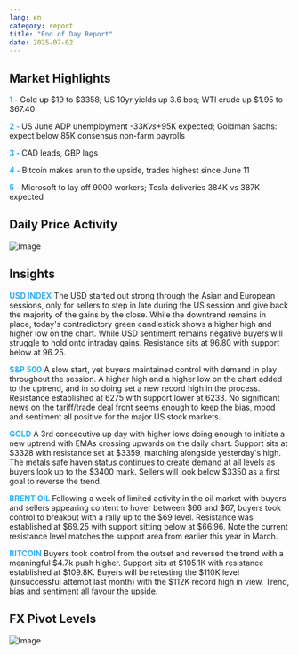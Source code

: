 ```yaml
---
lang: en
category: report
title: "End of Day Report"
date: 2025-07-02
---
```



<h2>Market Highlights</h2>
<strong style="color: #2caef7;">1 - </strong> Gold up $19 to $3358; US 10yr yields up 3.6 bps; WTI crude up $1.95 to $67.40

<strong style="color: #2caef7;">2 - </strong> US June ADP unemployment -$33K vs +$95K expected; Goldman Sachs: expect below 85K consensus non-farm payrolls

<strong style="color: #2caef7;">3 - </strong> CAD leads, GBP lags


<strong style="color: #2caef7;">4 - </strong> Bitcoin makes arun to the upside, trades highest since June 11


<strong style="color: #2caef7;">5 - </strong> Microsoft to lay off 9000 workers; Tesla deliveries 384K vs 387K expected




<h2>Daily Price Activity</h2>
<img src="https://markleighedu.github.io/img/Jul-2025/02-Jul-2025/price.jpg" alt="Image"/>

<h2>Insights</h2>
<strong style="color: #2caef7;">USD INDEX</strong> The USD started out strong through the Asian and European sessions, only for sellers to step in late during the US session and give back the majority of the gains by the close. While the downtrend remains in place, today's contradictory green candlestick shows a higher high and higher low on the chart. While USD sentiment remains negative buyers will struggle to hold onto intraday gains. Resistance sits at 96.80 with support below at 96.25.

<strong style="color: #2caef7;">S&P 500</strong> A slow start, yet buyers maintained control with demand in play throughout the session. A higher high and a higher low on the chart added to the uptrend, and in so doing set a new record high in the process. Resistance established at 6275 with support lower at 6233. No significant news on the tariff/trade deal front seems enough to keep the bias, mood and sentiment all positive for the major US stock markets.

<strong style="color: #2caef7;">GOLD</strong> A 3rd consecutive up day with higher lows doing enough to initiate a new uptrend with EMAs crossing upwards on the daily chart. Support sits at $3328 with resistance set at $3359, matching alongside yesterday's high. The metals safe haven status continues to create demand at all levels as buyers look up to the $3400 mark. Sellers will look below $3350 as a first goal to reverse the trend. 

<strong style="color: #2caef7;">BRENT OIL</strong> Following a week of limited activity in the oil market with buyers and sellers appearing content to hover between $66 and $67, buyers took control to breakout with a rally up to the $69 level. Resistance was established at $69.25 with support sitting below at $66.96. Note the current resistance level matches the support area from earlier this year in March.

<strong style="color: #2caef7;">BITCOIN</strong> Buyers took control from the outset and reversed the trend with a meaningful $4.7k push higher. Support sits at $105.1K with resistance established at $109.8K. Buyers will be retesting the $110K level (unsuccessful attempt last month) with the $112K record high in view. Trend, bias and sentiment all favour the upside. 



<h2>FX Pivot Levels</h2>
<img src="https://markleighedu.github.io/img/Jul-2025/02-Jul-2025/pivot.jpg" alt="Image"/>